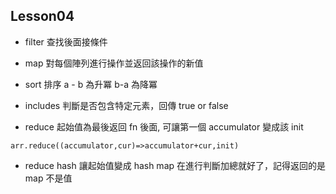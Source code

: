 ## Lesson04
- filter
查找後面接條件

- map 
對每個陣列進行操作並返回該操作的新值

- sort
排序 a - b 為升冪 b-a 為降冪

- includes
判斷是否包含特定元素，回傳 true or false

- reduce 
起始值為最後返回 fn 後面, 可讓第一個 accumulator 變成該 init
```
arr.reduce((accumulator,cur)=>accumulator+cur,init)
```

- reduce hash
讓起始值變成 hash map 在進行判斷加總就好了，記得返回的是 map 不是值 
